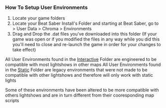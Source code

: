 ### How To Setup User Environments

1. Locate your game folders
2. Locate your Beat Saber Install's Folder and starting at Beat Saber, go to > User Data > Chroma > Environments
3. Drag and Drop the .dat files you've downloaded into this folder
(If your game was open or if you modified the files in any way while you did this you'll need to close and re-launch the game in order for your changes to take effect)

All User Environments found in the [Interactive](https://github.com/Phoenix-BS/BSCEL/tree/main/Environments/User20%Environments/Interactive) Folder are engineered to be compatible with most lightshows in other maps
All User Environments found in the [Static](https://github.com/Phoenix-BS/BSCEL/tree/main/Environments/User20%Environments/Static) Folder are legacy environments that were not made to be compatible with other lightshows and therefore will only work with static lights

Some of these environments have been altered to be more compatible with others lightshows and are in turn different from their cooresponding map scripts